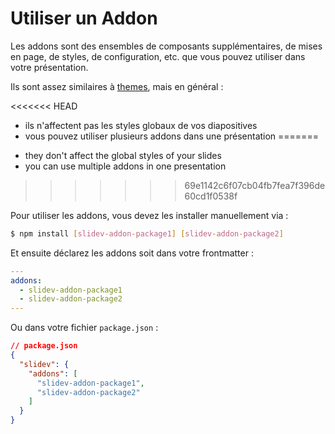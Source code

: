 # Utiliser un Addon

Les addons sont des ensembles de composants supplémentaires, de mises en page, de styles, de configuration, etc. que vous pouvez utiliser dans votre présentation.

Ils sont assez similaires à [themes](/themes/use), mais en général :

<<<<<<< HEAD
* ils n'affectent pas les styles globaux de vos diapositives
* vous pouvez utiliser plusieurs addons dans une présentation
=======
- they don't affect the global styles of your slides
- you can use multiple addons in one presentation
>>>>>>> 69e1142c6f07cb04fb7fea7f396de60cd1f0538f

Pour utiliser les addons, vous devez les installer manuellement via :

```bash
$ npm install [slidev-addon-package1] [slidev-addon-package2]
```

Et ensuite déclarez les addons soit dans votre frontmatter :

```yaml
---
addons:
  - slidev-addon-package1
  - slidev-addon-package2
---
```

Ou dans votre fichier `package.json` :

```json
// package.json
{
  "slidev": {
    "addons": [
      "slidev-addon-package1",
      "slidev-addon-package2"
    ]
  }
}
```
